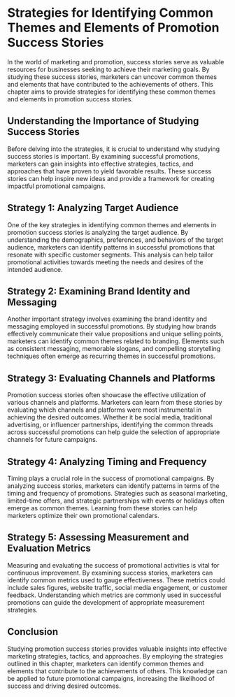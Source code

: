 Strategies for Identifying Common Themes and Elements of Promotion Success Stories
===========================================================================================



In the world of marketing and promotion, success stories serve as valuable resources for businesses seeking to achieve their marketing goals. By studying these success stories, marketers can uncover common themes and elements that have contributed to the achievements of others. This chapter aims to provide strategies for identifying these common themes and elements in promotion success stories.

Understanding the Importance of Studying Success Stories
--------------------------------------------------------

Before delving into the strategies, it is crucial to understand why studying success stories is important. By examining successful promotions, marketers can gain insights into effective strategies, tactics, and approaches that have proven to yield favorable results. These success stories can help inspire new ideas and provide a framework for creating impactful promotional campaigns.

Strategy 1: Analyzing Target Audience
-------------------------------------

One of the key strategies in identifying common themes and elements in promotion success stories is analyzing the target audience. By understanding the demographics, preferences, and behaviors of the target audience, marketers can identify patterns in successful promotions that resonate with specific customer segments. This analysis can help tailor promotional activities towards meeting the needs and desires of the intended audience.

Strategy 2: Examining Brand Identity and Messaging
--------------------------------------------------

Another important strategy involves examining the brand identity and messaging employed in successful promotions. By studying how brands effectively communicate their value propositions and unique selling points, marketers can identify common themes related to branding. Elements such as consistent messaging, memorable slogans, and compelling storytelling techniques often emerge as recurring themes in successful promotions.

Strategy 3: Evaluating Channels and Platforms
---------------------------------------------

Promotion success stories often showcase the effective utilization of various channels and platforms. Marketers can learn from these stories by evaluating which channels and platforms were most instrumental in achieving the desired outcomes. Whether it be social media, traditional advertising, or influencer partnerships, identifying the common threads across successful promotions can help guide the selection of appropriate channels for future campaigns.

Strategy 4: Analyzing Timing and Frequency
------------------------------------------

Timing plays a crucial role in the success of promotional campaigns. By analyzing success stories, marketers can identify patterns in terms of the timing and frequency of promotions. Strategies such as seasonal marketing, limited-time offers, and strategic partnerships with events or holidays often emerge as common themes. Learning from these stories can help marketers optimize their own promotional calendars.

Strategy 5: Assessing Measurement and Evaluation Metrics
--------------------------------------------------------

Measuring and evaluating the success of promotional activities is vital for continuous improvement. By examining success stories, marketers can identify common metrics used to gauge effectiveness. These metrics could include sales figures, website traffic, social media engagement, or customer feedback. Understanding which metrics are commonly used in successful promotions can guide the development of appropriate measurement strategies.

Conclusion
----------

Studying promotion success stories provides valuable insights into effective marketing strategies, tactics, and approaches. By employing the strategies outlined in this chapter, marketers can identify common themes and elements that contribute to the achievements of others. This knowledge can be applied to future promotional campaigns, increasing the likelihood of success and driving desired outcomes.
